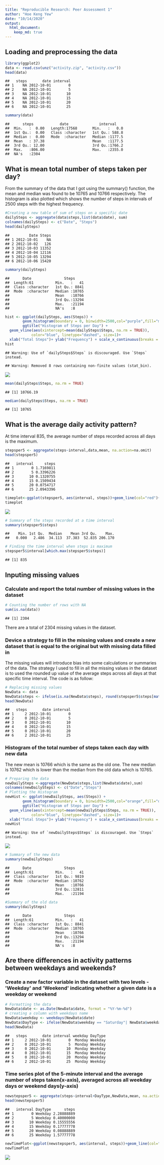 ```yaml
---
title: "Reproducible Research: Peer Assessment 1"
author: "Hoe Keng Yew"
date: "10/14/2020"
output: 
  html_document:
    keep_md: true
---
```



## Loading and preprocessing the data

```r
library(ggplot2)
data <- read.csv(unz("activity.zip", "activity.csv"))
head(data)
```

```
##   steps       date interval
## 1    NA 2012-10-01        0
## 2    NA 2012-10-01        5
## 3    NA 2012-10-01       10
## 4    NA 2012-10-01       15
## 5    NA 2012-10-01       20
## 6    NA 2012-10-01       25
```

```r
summary(data)
```

```
##      steps            date              interval     
##  Min.   :  0.00   Length:17568       Min.   :   0.0  
##  1st Qu.:  0.00   Class :character   1st Qu.: 588.8  
##  Median :  0.00   Mode  :character   Median :1177.5  
##  Mean   : 37.38                      Mean   :1177.5  
##  3rd Qu.: 12.00                      3rd Qu.:1766.2  
##  Max.   :806.00                      Max.   :2355.0  
##  NA's   :2304
```

## What is mean total number of steps taken per day?
From the summary of the data that I got using the summary() function, the mean and median was found to be 10765 and 10766 respectively. The histogram is also plotted which shows the number of steps in intervals of 2500 steps with the highest frequency.

```r
#Creating a new table of sum of steps on a specific date
dailySteps <- aggregate(data$steps,list(data$date), sum)
colnames(dailySteps) <- c("Date", "Steps")
head(dailySteps)
```

```
##         Date Steps
## 1 2012-10-01    NA
## 2 2012-10-02   126
## 3 2012-10-03 11352
## 4 2012-10-04 12116
## 5 2012-10-05 13294
## 6 2012-10-06 15420
```

```r
summary(dailySteps)
```

```
##      Date               Steps      
##  Length:61          Min.   :   41  
##  Class :character   1st Qu.: 8841  
##  Mode  :character   Median :10765  
##                     Mean   :10766  
##                     3rd Qu.:13294  
##                     Max.   :21194  
##                     NA's   :8
```

```r
hist <- ggplot(dailySteps, aes(Steps)) + 
        geom_histogram(boundary = 0, binwidth=2500,col="purple",fill="magenta")+
        ggtitle("Histogram of Steps per Day") + 
  geom_vline(aes(xintercept=mean(dailySteps$Steps, na.rm = TRUE)),
            color="blue", linetype="dashed", size=1)+
  xlab("Total Steps")+ ylab("Frequency") + scale_x_continuous(breaks = seq(0,25000,2500)) + scale_y_continuous(breaks= seq(0,20,2))
hist
```

```
## Warning: Use of `dailySteps$Steps` is discouraged. Use `Steps` instead.
```

```
## Warning: Removed 8 rows containing non-finite values (stat_bin).
```

![](PA1_template_files/figure-html/unnamed-chunk-2-1.png)<!-- -->

```r
mean(dailySteps$Steps, na.rm = TRUE)
```

```
## [1] 10766.19
```

```r
median(dailySteps$Steps, na.rm = TRUE)
```

```
## [1] 10765
```

## What is the average daily activity pattern?
At time interval 835, the average number of steps recorded across all days is the maximum.

```r
stepsper5 <- aggregate(steps~interval,data,mean, na.action=na.omit)
head(stepsper5)
```

```
##   interval     steps
## 1        0 1.7169811
## 2        5 0.3396226
## 3       10 0.1320755
## 4       15 0.1509434
## 5       20 0.0754717
## 6       25 2.0943396
```

```r
timeplot<-ggplot(stepsper5, aes(interval, steps))+geom_line(col="red")+ggtitle("Average steps per time interval")+xlab("Time")+ylab("Steps")+scale_x_continuous(breaks = seq(0,2400,180)) + scale_y_continuous(breaks= seq(0,250,25))
timeplot
```

![](PA1_template_files/figure-html/unnamed-chunk-3-1.png)<!-- -->

```r
# Summary of the steps recorded at a time interval 
summary(stepsper5$steps)
```

```
##    Min. 1st Qu.  Median    Mean 3rd Qu.    Max. 
##   0.000   2.486  34.113  37.383  52.835 206.170
```

```r
# Finding the time interval when steps is maximum
stepsper5$interval[which.max(stepsper5$steps)]
```

```
## [1] 835
```



## Inputing missing values
### Calculate and report the total number of missing values in the dataset

```r
# Counting the number of rows with NA
sum(is.na(data))
```

```
## [1] 2304
```
There are a total of 2304 missing values in the dataset.

### Device a strategy to fill in the missing values and create a new dataset that is equal to the original but with missing data filled in
The missing values will introduce bias into some calculations or summaries of the data. The strategy I used to fill in all the missing values in the dataset is to used the rounded up value of the average steps across all days at that specific time interval.
The code is as follow:

```r
# Replacing missing values 
NewData <- data
NewData$steps <- ifelse(is.na(NewData$steps), round(stepsper5$steps[match(NewData$interval, stepsper5$interval)],0),NewData$steps)
head(NewData)
```

```
##   steps       date interval
## 1     2 2012-10-01        0
## 2     0 2012-10-01        5
## 3     0 2012-10-01       10
## 4     0 2012-10-01       15
## 5     0 2012-10-01       20
## 6     2 2012-10-01       25
```
### Histogram of the total number of steps taken each day with new data
The new mean is 10766 which is the same as the old one.
The new median is 10762 which is lower than the median from the old data which is 10765. 


```r
# Preparing the data
newDailySteps <-aggregate(NewData$steps,list(NewData$date),sum)
colnames(newDailySteps) <- c("Date","Steps")
# Plotting the Histogram
newHist <- ggplot(newDailySteps, aes(Steps)) + 
        geom_histogram(boundary = 0, binwidth=2500,col="orange",fill="darkorange")+
        ggtitle("Histogram of Steps per Day") + 
  geom_vline(aes(xintercept=mean(newDailySteps$Steps, na.rm = TRUE)),
            color="blue", linetype="dashed", size=1)+
  xlab("Total Steps")+ ylab("Frequency") + scale_x_continuous(breaks = seq(0,25000,2500)) + scale_y_continuous(breaks= seq(0,20,2))
newHist
```

```
## Warning: Use of `newDailySteps$Steps` is discouraged. Use `Steps` instead.
```

![](PA1_template_files/figure-html/unnamed-chunk-6-1.png)<!-- -->

```r
# Summary of the new data
summary(newDailySteps)
```

```
##      Date               Steps      
##  Length:61          Min.   :   41  
##  Class :character   1st Qu.: 9819  
##  Mode  :character   Median :10762  
##                     Mean   :10766  
##                     3rd Qu.:12811  
##                     Max.   :21194
```

```r
#Summary of the old data
summary(dailySteps)
```

```
##      Date               Steps      
##  Length:61          Min.   :   41  
##  Class :character   1st Qu.: 8841  
##  Mode  :character   Median :10765  
##                     Mean   :10766  
##                     3rd Qu.:13294  
##                     Max.   :21194  
##                     NA's   :8
```
## Are there differences in activity patterns between weekdays and weekends?
### Create a new factor variable in the dataset with two levels - 'Weekday' and 'Weekend' indicating whether a given date is a weekday or weekend

```r
# Formatting the data
NewData$date <- as.Date(NewData$date, format = "%Y-%m-%d")
# creating a column with weekdays name
NewData$weekday <- weekdays(NewData$date)
NewData$DayType <- ifelse(NewData$weekday == "Saturday"| NewData$weekday == "Sunday", "Weekend", "Weekday")
head(NewData)
```

```
##   steps       date interval weekday DayType
## 1     2 2012-10-01        0  Monday Weekday
## 2     0 2012-10-01        5  Monday Weekday
## 3     0 2012-10-01       10  Monday Weekday
## 4     0 2012-10-01       15  Monday Weekday
## 5     0 2012-10-01       20  Monday Weekday
## 6     2 2012-10-01       25  Monday Weekday
```
### Time series plot of the 5-minute interval and the average number of steps taken(x-axis), averaged across all weekday days or weekend days(y-axis)

```r
newstepsper5 <- aggregate(steps~interval+DayType,NewData,mean, na.action=na.omit)
head(newstepsper5)
```

```
##   interval DayType      steps
## 1        0 Weekday 2.28888889
## 2        5 Weekday 0.40000000
## 3       10 Weekday 0.15555556
## 4       15 Weekday 0.17777778
## 5       20 Weekday 0.08888889
## 6       25 Weekday 1.57777778
```

```r
newTimePlot<-ggplot(newstepsper5, aes(interval, steps))+geom_line(col="red")+ggtitle("Average steps per time interval")+xlab("Time")+ylab("Steps")+scale_x_continuous(breaks = seq(0,2400,180)) + scale_y_continuous(breaks= seq(0,250,25))+facet_grid(DayType ~ .)
newTimePlot
```

![](PA1_template_files/figure-html/unnamed-chunk-8-1.png)<!-- -->
